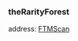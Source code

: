 ### theRarityForest

address: [FTMScan](https://ftmscan.com/address/0x3a58021c132afd0c43b53405ea34028a26ecd06c#code)
